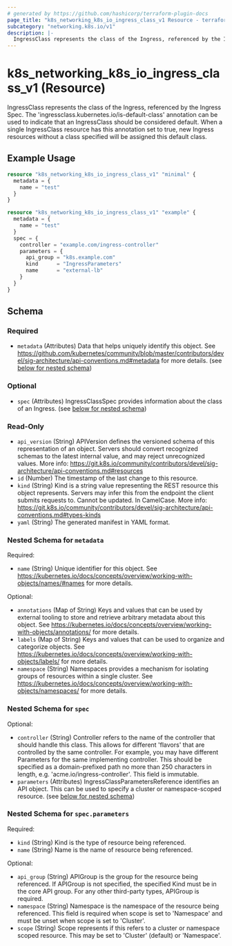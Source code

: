 ```yaml
---
# generated by https://github.com/hashicorp/terraform-plugin-docs
page_title: "k8s_networking_k8s_io_ingress_class_v1 Resource - terraform-provider-k8s"
subcategory: "networking.k8s.io/v1"
description: |-
  IngressClass represents the class of the Ingress, referenced by the Ingress Spec. The 'ingressclass.kubernetes.io/is-default-class' annotation can be used to indicate that an IngressClass should be considered default. When a single IngressClass resource has this annotation set to true, new Ingress resources without a class specified will be assigned this default class.
---
```


# k8s_networking_k8s_io_ingress_class_v1 (Resource)

IngressClass represents the class of the Ingress, referenced by the Ingress Spec. The 'ingressclass.kubernetes.io/is-default-class' annotation can be used to indicate that an IngressClass should be considered default. When a single IngressClass resource has this annotation set to true, new Ingress resources without a class specified will be assigned this default class.

## Example Usage

```terraform
resource "k8s_networking_k8s_io_ingress_class_v1" "minimal" {
  metadata = {
    name = "test"
  }
}

resource "k8s_networking_k8s_io_ingress_class_v1" "example" {
  metadata = {
    name = "test"
  }
  spec = {
    controller = "example.com/ingress-controller"
    parameters = {
      api_group = "k8s.example.com"
      kind      = "IngressParameters"
      name      = "external-lb"
    }
  }
}
```

<!-- schema generated by tfplugindocs -->
## Schema

### Required

- `metadata` (Attributes) Data that helps uniquely identify this object. See https://github.com/kubernetes/community/blob/master/contributors/devel/sig-architecture/api-conventions.md#metadata for more details. (see [below for nested schema](#nestedatt--metadata))

### Optional

- `spec` (Attributes) IngressClassSpec provides information about the class of an Ingress. (see [below for nested schema](#nestedatt--spec))

### Read-Only

- `api_version` (String) APIVersion defines the versioned schema of this representation of an object. Servers should convert recognized schemas to the latest internal value, and may reject unrecognized values. More info: https://git.k8s.io/community/contributors/devel/sig-architecture/api-conventions.md#resources
- `id` (Number) The timestamp of the last change to this resource.
- `kind` (String) Kind is a string value representing the REST resource this object represents. Servers may infer this from the endpoint the client submits requests to. Cannot be updated. In CamelCase. More info: https://git.k8s.io/community/contributors/devel/sig-architecture/api-conventions.md#types-kinds
- `yaml` (String) The generated manifest in YAML format.

<a id="nestedatt--metadata"></a>
### Nested Schema for `metadata`

Required:

- `name` (String) Unique identifier for this object. See https://kubernetes.io/docs/concepts/overview/working-with-objects/names/#names for more details.

Optional:

- `annotations` (Map of String) Keys and values that can be used by external tooling to store and retrieve arbitrary metadata about this object. See https://kubernetes.io/docs/concepts/overview/working-with-objects/annotations/ for more details.
- `labels` (Map of String) Keys and values that can be used to organize and categorize objects. See https://kubernetes.io/docs/concepts/overview/working-with-objects/labels/ for more details.
- `namespace` (String) Namespaces provides a mechanism for isolating groups of resources within a single cluster. See https://kubernetes.io/docs/concepts/overview/working-with-objects/namespaces/ for more details.


<a id="nestedatt--spec"></a>
### Nested Schema for `spec`

Optional:

- `controller` (String) Controller refers to the name of the controller that should handle this class. This allows for different 'flavors' that are controlled by the same controller. For example, you may have different Parameters for the same implementing controller. This should be specified as a domain-prefixed path no more than 250 characters in length, e.g. 'acme.io/ingress-controller'. This field is immutable.
- `parameters` (Attributes) IngressClassParametersReference identifies an API object. This can be used to specify a cluster or namespace-scoped resource. (see [below for nested schema](#nestedatt--spec--parameters))

<a id="nestedatt--spec--parameters"></a>
### Nested Schema for `spec.parameters`

Required:

- `kind` (String) Kind is the type of resource being referenced.
- `name` (String) Name is the name of resource being referenced.

Optional:

- `api_group` (String) APIGroup is the group for the resource being referenced. If APIGroup is not specified, the specified Kind must be in the core API group. For any other third-party types, APIGroup is required.
- `namespace` (String) Namespace is the namespace of the resource being referenced. This field is required when scope is set to 'Namespace' and must be unset when scope is set to 'Cluster'.
- `scope` (String) Scope represents if this refers to a cluster or namespace scoped resource. This may be set to 'Cluster' (default) or 'Namespace'.


